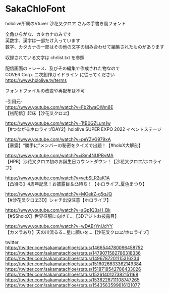 # SakaChloFont  

 
hololive所属のVtuver 沙花叉クロヱ さんの手書き風フォント  

全角ひらがな、カタカナのみです  
英数字、漢字は一部だけ入っています  
数字、カタカナの一部はその他の文字の組み合わせて編集されたものがあります  

収録されている文字は chrlist.txt を参照  



配信画面のトレース、及びその編集で作成された物なので  
COVER Corp. 二次創作ガイドライン に従ってください  
https://www.hololive.tv/terms  

フォントファイルの改変や再配布は不可  


-引用元-  
https://www.youtube.com/watch?v=Fb2IwaOWm8E  
【初配信】起床【沙花叉クロヱ】  

https://www.youtube.com/watch?v=TtB0GZLum1w  
【#つながるホロライブDAY2】hololive SUPER EXPO 2022 イベントステージ  

https://www.youtube.com/watch?v=peYZvG979xA  
【暴露】“勝手に”メンバーの秘密をクイズで出題！【#holoX大解剖】  

https://www.youtube.com/watch?v=i8m4NUPByMA  
【HPB】沙花叉クロヱ初のお誕生日カウントダウン！【沙花叉クロヱ/ホロライブ】  

https://www.youtube.com/watch?v=vebSLR2aK1A  
【凸待ち】4周年記念！お披露目＆凸待ち！【ホロライブ_夏色まつり】 

https://www.youtube.com/watch?v=MOekZ-g5qJQ  
【#沙花叉クロヱ3D】シャチ出没注意【ホロライブ】

https://www.youtube.com/watch?v=aGp1Q3aH_Bk  
【#SSholoX】世界征服に向けて…【3Dアジトお披露目】 

https://www.youtube.com/watch?v=wDABrYnUdYY  
【カメラあり】天の川流るる…星に願いを…【沙花叉クロヱ/ホロライブ】   

twitter  
https://twitter.com/sakamatachloe/status/1466544780096458752  
https://twitter.com/sakamatachloe/status/1479071582786318336  
https://twitter.com/sakamatachloe/status/1496787201115316234  
https://twitter.com/sakamatachloe/status/1516026633362149384  
https://twitter.com/sakamatachloe/status/1518718542786433026  
https://twitter.com/sakamatachloe/status/1526140127382151168  
https://twitter.com/sakamatachloe/status/1536226711108747265  
https://twitter.com/sakamatachloe/status/1543563599616131077  
